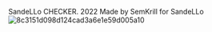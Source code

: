 SandeLLo CHECKER. 2022
Made by SemKrill for SandeLLo
![8c3151d098d124cad3a6e1e59d005a10](https://user-images.githubusercontent.com/58422549/189425196-ccf3653c-0d7a-465a-845b-7f80d6a4a39d.png)
